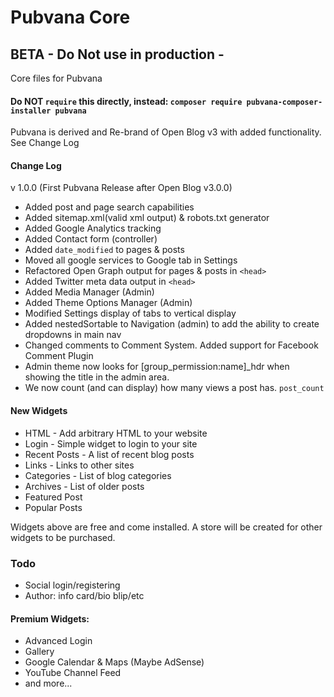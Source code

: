 # Pubvana Core
  	
## BETA - Do Not use in production -

Core files for Pubvana
  		  
#### Do NOT `require` this directly, instead: `composer require pubvana-composer-installer pubvana`

Pubvana is derived and Re-brand of Open Blog v3 with added functionality.  See Change Log


#### Change Log

v 1.0.0 (First Pubvana Release after Open Blog v3.0.0)

* Added post and page search capabilities
* Added sitemap.xml(valid xml output) & robots.txt generator
* Added Google Analytics tracking
* Added Contact form (controller)
* Added `date_modified` to pages & posts
* Moved all google services to Google tab in Settings
* Refactored Open Graph output for pages & posts in `<head>`
* Added Twitter meta data output in `<head>`
* Added Media Manager (Admin)
* Added Theme Options Manager (Admin)
* Modified Settings display of tabs to vertical display
* Added nestedSortable to Navigation (admin) to add the ability to create dropdowns in main nav
* Changed comments to Comment System.  Added support for Facebook Comment Plugin
* Admin theme now looks for [group_permission:name]\_hdr when showing the title in the admin area.
* We now count (and can display) how many views a post has.  `post_count`



#### New Widgets

* HTML - Add arbitrary HTML to your website
* Login - Simple widget to login to your site
* Recent Posts - A list of recent blog posts
* Links - Links to other sites
* Categories - List of blog categories
* Archives - List of older posts
* Featured Post
* Popular Posts

Widgets above are free and come installed.  A store will be created for other widgets to be purchased.




### Todo

* Social login/registering
* Author: info card/bio blip/etc

#### Premium Widgets:

* Advanced Login
* Gallery
* Google Calendar & Maps (Maybe AdSense)
* YouTube Channel Feed
* and more...

